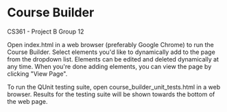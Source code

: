 # Course Builder
CS361 - Project B Group 12  
  
Open index.html in a web browser (preferably Google Chrome) to run the Course Builder. Select elements you'd like to dynamically add to the page from the dropdown list. Elements can be edited and deleted dynamically at any time. When you're done adding elements, you can view the page by clicking "View Page".  

To run the QUnit testing suite, open course_builder_unit_tests.html in a web browser. Results for the testing suite will be shown towards the bottom of the web page.
